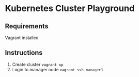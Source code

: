 Kubernetes Cluster Playground
=======================

## Requirements

Vagrant installed

## Instructions

1. Create cluster `vagrant up`
2. Login to manager node `vagrant ssh manager1`